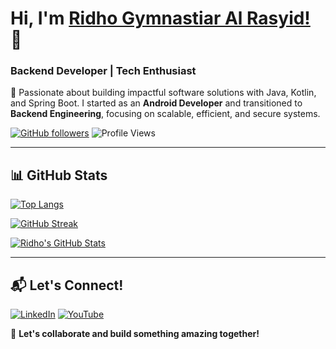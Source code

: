 # Hi, I'm [Ridho Gymnastiar Al Rasyid!](https://ridhogaa.github.io/ridho-portofolio) 👋

### Backend Developer | Tech Enthusiast

🚀 Passionate about building impactful software solutions with Java, Kotlin, and Spring Boot. I started as an **Android Developer** and transitioned to **Backend Engineering**, focusing on scalable, efficient, and secure systems.

[![GitHub followers](https://img.shields.io/github/followers/ridhogaa?style=social)](https://github.com/ridhogaa)
![Profile Views](https://komarev.com/ghpvc/?username=ridhogaa&color=blue&style=flat&label=Profile+views)

---

## 📊 GitHub Stats

[![Top Langs](https://github-readme-stats.vercel.app/api/top-langs/?username=ridhogaa&layout=compact&theme=react)](https://github.com/anuraghazra/github-readme-stats)

[![GitHub Streak](https://github-readme-streak-stats.herokuapp.com/?user=ridhogaa&theme=react)](https://github.com/DenverCoder1/github-readme-streak-stats)

[![Ridho's GitHub Stats](https://github-readme-stats.vercel.app/api?username=ridhogaa&show_icons=true&theme=react)](https://github.com/anuraghazra/github-readme-stats)

---

## 📬 Let's Connect!
[![LinkedIn](https://img.shields.io/badge/-LinkedIn-0077B5?style=for-the-badge&logo=linkedin)](https://www.linkedin.com/in/ridhogaa/)
[![YouTube](https://img.shields.io/badge/-YouTube-FF0000?style=for-the-badge&logo=youtube&logoColor=white)](https://www.youtube.com/channel/UCXm6Hu7yXXMiznw_v5anMUg)

🚀 **Let's collaborate and build something amazing together!**

